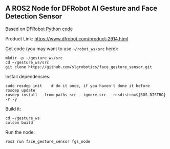 ## A ROS2 Node for DFRobot AI Gesture and Face Detection Sensor 

Based on [DFRobot Python code](https://github.com/DFRobot/DFRobot_GestureFaceDetection/tree/master/python/raspberrypi)

Product Link: https://www.dfrobot.com/product-2914.html

Get code (you may want to use `~/robot_ws/src` here):
```
mkdir -p ~/gesture_ws/src
cd ~/gesture_ws/src
git clone https://github.com/slgrobotics/face_gesture_sensor.git
```

Install dependencies:
```
sudo rosdep init    # do it once, if you haven't done it before
rosdep update
rosdep install --from-paths src --ignore-src --rosdistro=${ROS_DISTRO} -r -y
```

Build it:
```
cd ~/gesture_ws
colcon build
```

Run the node:
```
ros2 run face_gesture_sensor fgs_node
```


